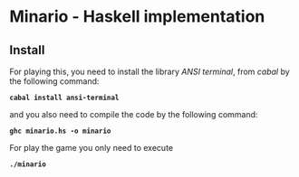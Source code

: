# Minario - Haskell implementation

## Install
For playing this, you need to install the library _ANSI terminal_, from _cabal_ by the following command:

**```cabal install ansi-terminal```**

and you also need to compile the code by the following command:

**```ghc minario.hs -o minario```**

For play the game you only need to execute

**```./minario```**